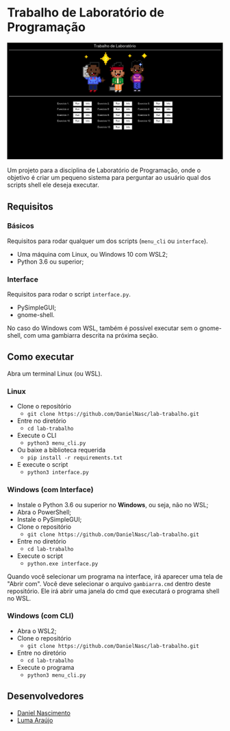 # Trabalho de Laboratório de Programação

![](./.github/main.png)

Um projeto para a disciplina de Laboratório de Programação, onde o objetivo é criar um pequeno sistema para perguntar ao usuário qual dos scripts shell ele deseja executar.

## Requisitos

### Básicos

Requisitos para rodar qualquer um dos scripts (`menu_cli` ou `interface`).

- Uma máquina com Linux, ou Windows 10 com WSL2;
- Python 3.6 ou superior;

### Interface

Requisitos para rodar o script `interface.py`.

- PySimpleGUI;
- gnome-shell.

No caso do Windows com WSL, também é possível executar sem o gnome-shell, com uma gambiarra descrita na próxima seção.

## Como executar

Abra um terminal Linux (ou WSL).

### Linux

- Clone o repositório
    - `git clone https://github.com/DanielNasc/lab-trabalho.git`
- Entre no diretório
    - `cd lab-trabalho`
- Execute o CLI
    - `python3 menu_cli.py`
- Ou baixe a biblioteca requerida
    - `pip install -r requirements.txt`
- E execute o script
    - `python3 interface.py`

### Windows (com Interface)

- Instale o Python 3.6 ou superior no **Windows**, ou seja, não no WSL;
- Abra o PowerShell;
- Instale o PySimpleGUI;
- Clone o repositório
    - `git clone https://github.com/DanielNasc/lab-trabalho.git`
- Entre no diretório
    - `cd lab-trabalho`
- Execute o script
    - `python.exe interface.py`

Quando você selecionar um programa na interface, irá aparecer uma tela de "Abrir com".
Você deve selecionar o arquivo `gambiarra.cmd` dentro deste repositório.
Ele irá abrir uma janela do cmd que executará o programa shell no WSL.

### Windows (com CLI)

- Abra o WSL2;
- Clone o repositório
    - `git clone https://github.com/DanielNasc/lab-trabalho.git`
- Entre no diretório
    - `cd lab-trabalho`
- Execute o programa
    - `python3 menu_cli.py`

## Desenvolvedores
- [Daniel Nascimento](https://github.com/DanielNasc)
- [Luma Araújo](https://github.com/Sahinake)